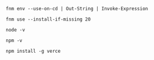     fnm env --use-on-cd | Out-String | Invoke-Expression

    fnm use --install-if-missing 20

    node -v

    npm -v

    npm install -g verce


